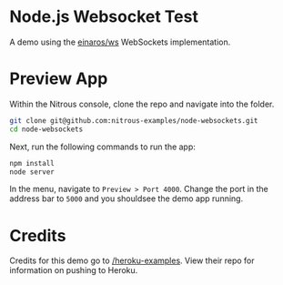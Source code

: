 # Node.js Websocket Test

A demo using the [einaros/ws](http://einaros.github.io/ws/) WebSockets implementation.

# Preview App

Within the Nitrous console, clone the repo and navigate into the folder.

``` bash
git clone git@github.com:nitrous-examples/node-websockets.git
cd node-websockets
```
Next, run the following commands to run the app:

``` bash
npm install
node server
```
In the menu, navigate to `Preview > Port 4000`. Change the port in the
address bar to `5000` and you shouldsee the demo app running.

# Credits

Credits for this demo go to
[/heroku-examples](https://github.com/heroku-examples/node-ws-test).
View their repo for information on pushing to Heroku.
